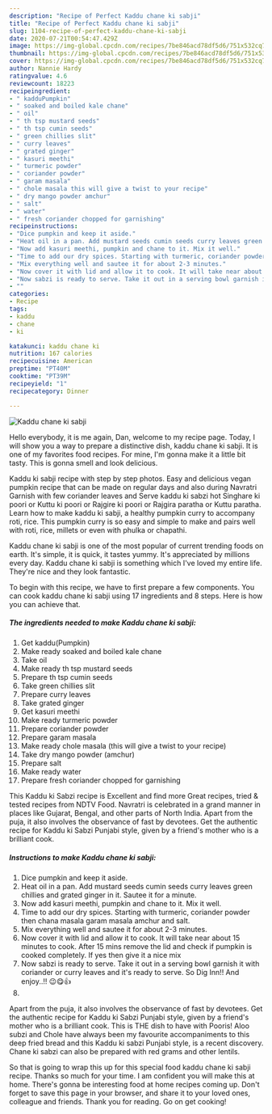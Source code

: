 ```yaml
---
description: "Recipe of Perfect Kaddu chane ki sabji"
title: "Recipe of Perfect Kaddu chane ki sabji"
slug: 1104-recipe-of-perfect-kaddu-chane-ki-sabji
date: 2020-07-21T00:54:47.429Z
image: https://img-global.cpcdn.com/recipes/7be846acd78df5d6/751x532cq70/kaddu-chane-ki-sabji-recipe-main-photo.jpg
thumbnail: https://img-global.cpcdn.com/recipes/7be846acd78df5d6/751x532cq70/kaddu-chane-ki-sabji-recipe-main-photo.jpg
cover: https://img-global.cpcdn.com/recipes/7be846acd78df5d6/751x532cq70/kaddu-chane-ki-sabji-recipe-main-photo.jpg
author: Nannie Hardy
ratingvalue: 4.6
reviewcount: 18223
recipeingredient:
- " kadduPumpkin"
- " soaked and boiled kale chane"
- " oil"
- " th tsp mustard seeds"
- " th tsp cumin seeds"
- " green chillies slit"
- " curry leaves"
- " grated ginger"
- " kasuri meethi"
- " turmeric powder"
- " coriander powder"
- " garam masala"
- " chole masala this will give a twist to your recipe"
- " dry mango powder amchur"
- " salt"
- " water"
- " fresh coriander chopped for garnishing"
recipeinstructions:
- "Dice pumpkin and keep it aside."
- "Heat oil in a pan. Add mustard seeds cumin seeds curry leaves green chillies and grated ginger in it. Sautee it for a minute."
- "Now add kasuri meethi, pumpkin and chane to it. Mix it well."
- "Time to add our dry spices. Starting with turmeric, coriander powder then chana masala garam masala amchur and salt."
- "Mix everything well and sautee it for about 2-3 minutes."
- "Now cover it with lid and allow it to cook. It will take near about 15 minutes to cook. After 15 mins remove the lid and check if pumpkin is cooked completely. If yes then give it a nice mix"
- "Now sabzi is ready to serve. Take it out in a serving bowl garnish it with coriander or curry leaves and it&#39;s ready to serve. So Dig Inn!! And enjoy..!! 😉😋👍"
- ""
categories:
- Recipe
tags:
- kaddu
- chane
- ki

katakunci: kaddu chane ki 
nutrition: 167 calories
recipecuisine: American
preptime: "PT40M"
cooktime: "PT39M"
recipeyield: "1"
recipecategory: Dinner

---
```



![Kaddu chane ki sabji](https://img-global.cpcdn.com/recipes/7be846acd78df5d6/751x532cq70/kaddu-chane-ki-sabji-recipe-main-photo.jpg)

Hello everybody, it is me again, Dan, welcome to my recipe page. Today, I will show you a way to prepare a distinctive dish, kaddu chane ki sabji. It is one of my favorites food recipes. For mine, I'm gonna make it a little bit tasty. This is gonna smell and look delicious.

Kaddu ki sabji recipe with step by step photos. Easy and delicious vegan pumpkin recipe that can be made on regular days and also during Navratri Garnish with few coriander leaves and Serve kaddu ki sabzi hot Singhare ki poori or Kuttu ki poori or Rajgire ki poori or Rajgira paratha or Kuttu paratha. Learn how to make kaddu ki sabji, a healthy pumpkin curry to accompany roti, rice. This pumpkin curry is so easy and simple to make and pairs well with roti, rice, millets or even with phulka or chapathi.

Kaddu chane ki sabji is one of the most popular of current trending foods on earth. It's simple, it is quick, it tastes yummy. It's appreciated by millions every day. Kaddu chane ki sabji is something which I've loved my entire life. They're nice and they look fantastic.


To begin with this recipe, we have to first prepare a few components. You can cook kaddu chane ki sabji using 17 ingredients and 8 steps. Here is how you can achieve that.

<!--inarticleads1-->

##### The ingredients needed to make Kaddu chane ki sabji:

1. Get  kaddu(Pumpkin)
1. Make ready  soaked and boiled kale chane
1. Take  oil
1. Make ready  th tsp mustard seeds
1. Prepare  th tsp cumin seeds
1. Take  green chillies slit
1. Prepare  curry leaves
1. Take  grated ginger
1. Get  kasuri meethi
1. Make ready  turmeric powder
1. Prepare  coriander powder
1. Prepare  garam masala
1. Make ready  chole masala (this will give a twist to your recipe)
1. Take  dry mango powder (amchur)
1. Prepare  salt
1. Make ready  water
1. Prepare  fresh coriander chopped for garnishing


This Kaddu ki Sabzi recipe is Excellent and find more Great recipes, tried &amp; tested recipes from NDTV Food. Navratri is celebrated in a grand manner in places like Gujarat, Bengal, and other parts of North India. Apart from the puja, it also involves the observance of fast by devotees. Get the authentic recipe for Kaddu ki Sabzi Punjabi style, given by a friend&#39;s mother who is a brilliant cook. 

<!--inarticleads2-->

##### Instructions to make Kaddu chane ki sabji:

1. Dice pumpkin and keep it aside.
1. Heat oil in a pan. Add mustard seeds cumin seeds curry leaves green chillies and grated ginger in it. Sautee it for a minute.
1. Now add kasuri meethi, pumpkin and chane to it. Mix it well.
1. Time to add our dry spices. Starting with turmeric, coriander powder then chana masala garam masala amchur and salt.
1. Mix everything well and sautee it for about 2-3 minutes.
1. Now cover it with lid and allow it to cook. It will take near about 15 minutes to cook. After 15 mins remove the lid and check if pumpkin is cooked completely. If yes then give it a nice mix
1. Now sabzi is ready to serve. Take it out in a serving bowl garnish it with coriander or curry leaves and it&#39;s ready to serve. So Dig Inn!! And enjoy..!! 😉😋👍
1. 


Apart from the puja, it also involves the observance of fast by devotees. Get the authentic recipe for Kaddu ki Sabzi Punjabi style, given by a friend&#39;s mother who is a brilliant cook. This is THE dish to have with Pooris! Aloo subzi and Chole have always been my favourite accompaniments to this deep fried bread and this Kaddu ki sabzi Punjabi style, is a recent discovery. Chane ki sabzi can also be prepared with red grams and other lentils. 

So that is going to wrap this up for this special food kaddu chane ki sabji recipe. Thanks so much for your time. I am confident you will make this at home. There's gonna be interesting food at home recipes coming up. Don't forget to save this page in your browser, and share it to your loved ones, colleague and friends. Thank you for reading. Go on get cooking!
